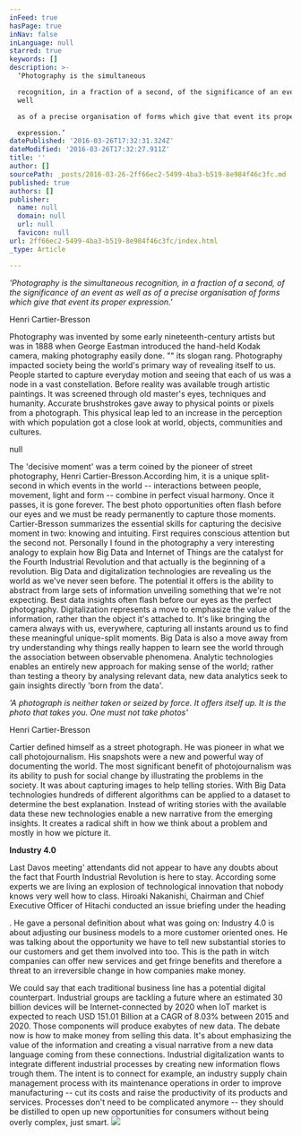 ```yaml
---
inFeed: true
hasPage: true
inNav: false
inLanguage: null
starred: true
keywords: []
description: >-
  ‘Photography is the simultaneous

  recognition, in a fraction of a second, of the significance of an event as
  well

  as of a precise organisation of forms which give that event its proper

  expression.’
datePublished: '2016-03-26T17:32:31.324Z'
dateModified: '2016-03-26T17:32:27.911Z'
title: ''
author: []
sourcePath: _posts/2016-03-26-2ff66ec2-5499-4ba3-b519-8e984f46c3fc.md
published: true
authors: []
publisher:
  name: null
  domain: null
  url: null
  favicon: null
url: 2ff66ec2-5499-4ba3-b519-8e984f46c3fc/index.html
_type: Article

---
```

_'Photography is the simultaneous
recognition, in a fraction of a second, of the significance of an event as well
as of a precise organisation of forms which give that event its proper
expression.'_

Henri Cartier-Bresson

Photography was invented by some early nineteenth-century
artists but was in 1888 when George Eastman introduced the hand-held Kodak
camera, making photography easily done. "" its slogan rang. Photography impacted society being the world's
primary way of revealing itself to us. People started to capture everyday
motion and seeing that each of us was a node in a vast constellation. Before reality was available trough
artistic paintings. It was screened through old master's
eyes, techniques and humanity. Accurate brushstrokes gave away to physical points
or pixels from a photograph. This physical leap led to an increase in the
perception with which population got a close look at world, objects,
communities and cultures. 

null

The 'decisive moment' was a
term coined by the pioneer of street photography, Henri Cartier-Bresson.According him, it is a unique split-second in which events in the world
-- interactions between people, movement, light and form -- combine in perfect
visual harmony. Once it passes, it is gone forever. The best photo opportunities often flash before our eyes and we must be ready permanently to
capture those moments. Cartier-Bresson summarizes the essential skills for
capturing the decisive moment in two: knowing and intuiting. First requires
conscious attention but the second not. Personally I found in the photography a
very interesting analogy to explain how Big Data and Internet of Things are the
catalyst for the Fourth Industrial Revolution and that actually is the
beginning of a revolution. Big Data and digitalization technologies are
revealing us the world as we've never seen before. The potential it offers is
the ability to abstract from large sets of information unveiling something that
we're not expecting. Best data insights often flash before our eyes as the
perfect photography. Digitalization represents a move to emphasize the value of
the information, rather than the object it's attached to. It's like bringing
the camera always with us, everywhere, capturing all instants around us to find
these meaningful unique-split moments. Big Data is also a move away from try
understanding why things really happen to learn see the world through the
association between observable phenomena. Analytic technologies enables an
entirely new approach for making sense of the world; rather than testing a
theory by analysing relevant data, new data analytics seek to gain insights directly
'born from the data'. 

_'A photograph is
neither taken or seized by force. It offers itself up. It is the photo that
takes you. One must not take photos'_

Henri Cartier-Bresson

Cartier defined himself as a street photograph. He was pioneer in what
we call photojournalism. His snapshots were a new and powerful way of
documenting the world. The most significant benefit of photojournalism was its
ability to push for social change by illustrating the problems in the society.
It was about capturing images to help telling stories. With Big Data
technologies hundreds of different algorithms can be applied to a dataset to
determine the best explanation. Instead of writing stories with the available
data these new technologies enable a new narrative from the emerging insights. It
creates a radical shift in how we think about a problem and mostly in how we
picture it.

**Industry 4.0**

Last Davos meeting' attendants did not appear to have
any doubts about the fact that Fourth Industrial Revolution is here to stay.
According some experts we are living an explosion of technological innovation
that nobody knows very well how to class. Hiroaki Nakanishi, Chairman and Chief
Executive Officer of Hitachi conducted an issue briefing under the heading 

.
He gave a personal definition about what was going on: Industry 4.0 is about
adjusting our business models to a more customer oriented ones. He was talking
about the opportunity we have to tell new substantial stories to our customers
and get them involved into too. This is the path in witch companies can offer
new services and get fringe benefits and therefore a threat to an irreversible
change in how companies make money. 

We could say that each traditional business line has a
potential digital counterpart. Industrial groups are tackling a future where an
estimated 30 billion devices will be Internet-connected by 2020 when IoT market
is expected to reach USD 151.01 Billion at a CAGR of 8.03% between 2015 and
2020\. Those components will produce exabytes of new data. The debate now is how
to make money from selling this data. It's about emphasizing the value of the
information and creating a visual narrative from a new data language coming
from these connections. Industrial digitalization wants to integrate different
industrial processes by creating new information flows trough them. The intent
is to connect for example, an industry supply chain management process with its
maintenance operations in order to improve manufacturing -- cut its costs and
raise the productivity of its products and services. Processes don't need to be
complicated anymore -- they should be distilled to open up new opportunities for
consumers without being overly complex, just smart. ![](https://the-grid-user-content.s3-us-west-2.amazonaws.com/bb0327ee-0fdb-4b71-9750-69e8bd830349.jpg)